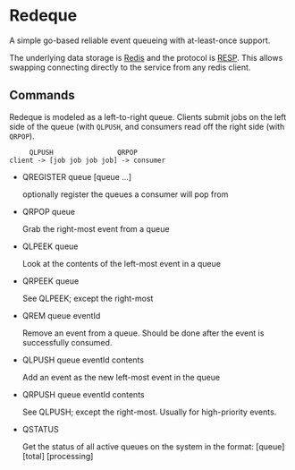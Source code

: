 Redeque
=======

A simple go-based reliable event queueing with at-least-once support.

The underlying data storage is [Redis](http://redis.io) and the protocol is [RESP](http://redis.io/topics/protocol).
This allows swapping connecting directly to the service from any redis client.

Commands
--------

Redeque is modeled as a left-to-right queue. Clients submit jobs on the left
side of the queue (with `QLPUSH`, and consumers read off the right side (with
`QRPOP`).

```
     QLPUSH                QRPOP
client -> [job job job job] -> consumer
```

* QREGISTER queue [queue ...]

  optionally register the queues a consumer will pop from

* QRPOP queue

  Grab the right-most event from a queue

* QLPEEK queue

  Look at the contents of the left-most event in a queue

* QRPEEK queue

  See QLPEEK; except the right-most

* QREM queue eventId

  Remove an event from a queue. Should be done after the event is successfully consumed.

* QLPUSH queue eventId contents

  Add an event as the new left-most event in the queue

* QRPUSH queue eventId contents

  See QLPUSH; except the right-most. Usually for high-priority events.

* QSTATUS

  Get the status of all active queues on the system in the format: [queue] [total] [processing]
